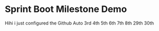 # Sprint Boot Milestone Demo
Hihi i just configured the Github Auto
3rd
4th
5th
6th
7th
8th
29th
30th
